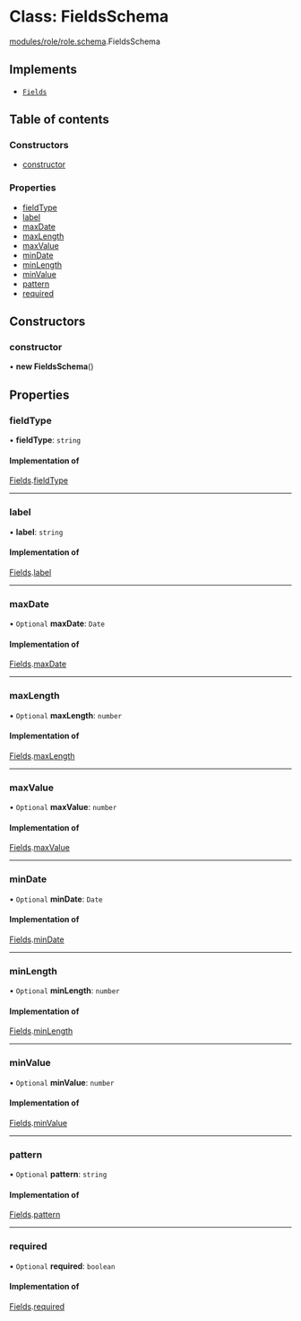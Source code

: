 # Class: FieldsSchema

[modules/role/role.schema](../modules/modules_role_role_schema.md).FieldsSchema

## Implements

- [`Fields`](../interfaces/modules_role_role_types.Fields.md)

## Table of contents

### Constructors

- [constructor](modules_role_role_schema.FieldsSchema.md#constructor)

### Properties

- [fieldType](modules_role_role_schema.FieldsSchema.md#fieldtype)
- [label](modules_role_role_schema.FieldsSchema.md#label)
- [maxDate](modules_role_role_schema.FieldsSchema.md#maxdate)
- [maxLength](modules_role_role_schema.FieldsSchema.md#maxlength)
- [maxValue](modules_role_role_schema.FieldsSchema.md#maxvalue)
- [minDate](modules_role_role_schema.FieldsSchema.md#mindate)
- [minLength](modules_role_role_schema.FieldsSchema.md#minlength)
- [minValue](modules_role_role_schema.FieldsSchema.md#minvalue)
- [pattern](modules_role_role_schema.FieldsSchema.md#pattern)
- [required](modules_role_role_schema.FieldsSchema.md#required)

## Constructors

### constructor

• **new FieldsSchema**()

## Properties

### fieldType

• **fieldType**: `string`

#### Implementation of

[Fields](../interfaces/modules_role_role_types.Fields.md).[fieldType](../interfaces/modules_role_role_types.Fields.md#fieldtype)

___

### label

• **label**: `string`

#### Implementation of

[Fields](../interfaces/modules_role_role_types.Fields.md).[label](../interfaces/modules_role_role_types.Fields.md#label)

___

### maxDate

• `Optional` **maxDate**: `Date`

#### Implementation of

[Fields](../interfaces/modules_role_role_types.Fields.md).[maxDate](../interfaces/modules_role_role_types.Fields.md#maxdate)

___

### maxLength

• `Optional` **maxLength**: `number`

#### Implementation of

[Fields](../interfaces/modules_role_role_types.Fields.md).[maxLength](../interfaces/modules_role_role_types.Fields.md#maxlength)

___

### maxValue

• `Optional` **maxValue**: `number`

#### Implementation of

[Fields](../interfaces/modules_role_role_types.Fields.md).[maxValue](../interfaces/modules_role_role_types.Fields.md#maxvalue)

___

### minDate

• `Optional` **minDate**: `Date`

#### Implementation of

[Fields](../interfaces/modules_role_role_types.Fields.md).[minDate](../interfaces/modules_role_role_types.Fields.md#mindate)

___

### minLength

• `Optional` **minLength**: `number`

#### Implementation of

[Fields](../interfaces/modules_role_role_types.Fields.md).[minLength](../interfaces/modules_role_role_types.Fields.md#minlength)

___

### minValue

• `Optional` **minValue**: `number`

#### Implementation of

[Fields](../interfaces/modules_role_role_types.Fields.md).[minValue](../interfaces/modules_role_role_types.Fields.md#minvalue)

___

### pattern

• `Optional` **pattern**: `string`

#### Implementation of

[Fields](../interfaces/modules_role_role_types.Fields.md).[pattern](../interfaces/modules_role_role_types.Fields.md#pattern)

___

### required

• `Optional` **required**: `boolean`

#### Implementation of

[Fields](../interfaces/modules_role_role_types.Fields.md).[required](../interfaces/modules_role_role_types.Fields.md#required)
